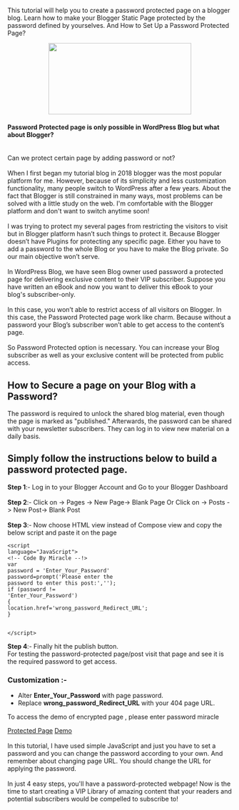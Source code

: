 This tutorial will help you to create a password protected page on a blogger blog. Learn how to make your Blogger Static Page protected by the password defined by yourselves. And How to Set Up a Password Protected Page?<div class="separator" style="clear: both; text-align: center;"><a href="https://1.bp.blogspot.com/-185LuRxuH9A/YSHFKXmWDRI/AAAAAAAAD5o/ggTwHzCUYdsqzJs6k5s8EO3yb0UVWwZNQCLcBGAsYHQ/s783/images%2B%25282%2529.png" style="margin-left: 1em; margin-right: 1em;"><img border="0" data-original-height="391" data-original-width="783" height="160" src="https://1.bp.blogspot.com/-185LuRxuH9A/YSHFKXmWDRI/AAAAAAAAD5o/ggTwHzCUYdsqzJs6k5s8EO3yb0UVWwZNQCLcBGAsYHQ/s320/images%2B%25282%2529.png" width="320" /></a></div><h4 style="text-align: left;">Password Protected page is only possible in WordPress Blog but what about Blogger?&nbsp;</h4><div><br /></div><div>Can we protect certain page by adding password or not?</div><div><br /></div><div>When I first began my tutorial blog in 2018 blogger was the most popular platform for me. However, because of its simplicity and less customization functionality, many people switch to WordPress after a few years. About the fact that Blogger is still constrained in many ways, most problems can be solved with a little study on the web. I'm comfortable with the Blogger platform and don't want to switch anytime soon!</div><div><br /></div><div>I was trying to protect my several pages from restricting the visitors to visit but in Blogger platform hasn’t such things to protect it. Because Blogger doesn’t have Plugins for protecting any specific page. Either you have to add a password to the whole Blog or you have to make the Blog private. So our main objective won’t serve.</div><div><br /></div><div>In WordPress Blog, we have seen Blog owner used password a protected page for delivering exclusive content to their VIP subscriber. Suppose you have written an eBook and now you want to deliver this eBook to your blog's subscriber-only.&nbsp;</div><div><br /></div><div>In this case, you won’t able to restrict access of all visitors on Blogger. In this case, the Password Protected page work like charm. Because without a password your Blog’s subscriber won’t able to get access to the content’s page.</div><div><br /></div><div>So Password Protected option is necessary. You can increase your Blog subscriber as well as your exclusive content will be protected from public access.</div><h2 style="text-align: left;">How to Secure a page on your Blog with a Password?</h2><div>The password is required to unlock the shared blog material, even though the page is marked as "published." Afterwards, the password can be shared with your newsletter subscribers. They can log in to view new material on a daily basis.</div><h2 style="text-align: left;">Simply follow the instructions below to build a password protected page.</h2><div><b>Step 1</b>:- Log in to your Blogger Account and Go to your Blogger Dashboard</div><div><br /></div><div><b>Step 2</b>:- Click on -&gt; Pages -&gt; New Page-&gt; Blank Page Or Click on -&gt; Posts -&gt; New Post-&gt; Blank Post</div><div><br /></div><div><b>Step 3</b>:- Now choose HTML view instead of Compose view and copy the below script and paste it on the page<br /><pre class="js"><code>&lt;script language="JavaScript"&gt;<br />&lt;!-- Code By Miracle --!&gt;<br />var password = 'Enter_Your_Password'<br />password=prompt('Please enter the password to enter this post:','');<br />if (password != 'Enter_Your_Password') {<br />location.href='wrong_password_Redirect_URL';<br />}<br />  <br />&lt;/script&gt;</code></pre><b>Step 4</b>:- Finally hit the publish button.</div><div>For testing the password-protected page/post visit that page and see it is the required password to get access.</div><h3 style="text-align: left;">Customization :-</h3><div><ul style="text-align: left;"><li>Alter <b>Enter_Your_Password</b> with page password.</li><li>Replace <b>wrong_password_Redirect_URL</b> with your 404 page URL.</li></ul><div><p class='note'>To access the demo of encrypted page , please enter password miracle</p></div></div><div><div class="buttonInfo">  <a class="button" href="#"><i class="icon download"></i>Protected Page</a>  <a class="button outline" href="https://miraclespn.blogspot.com/p/test_22.html?m=1">Demo</a>  </div></div><div></div><div><br /></div><div>In this tutorial, I have used simple JavaScript and just you have to set a password and you can change the password according to your own. And remember about changing page URL. You should change the URL for applying the password.&nbsp;</div><div><br /></div><div>In just 4 easy steps, you'll have a password-protected webpage! Now is the time to start creating a VIP Library of amazing content that your readers and potential subscribers would be compelled to subscribe to!</div>
